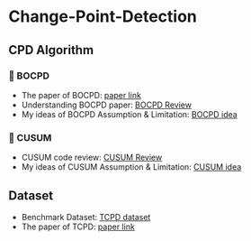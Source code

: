# Change-Point-Detection

## CPD Algorithm 

### 🔗 BOCPD
* The paper of BOCPD: [paper link](https://arxiv.org/abs/0710.3742)
* Understanding BOCPD paper: [BOCPD Review](https://even-hickory-474.notion.site/Version-2-Understanding-BOCPD-Applying-BOCPD-to-Financial-Data-e8bfd604f9774924b99c7cf52a1d1ac1?pvs=4)
* My ideas of BOCPD Assumption & Limitation: [BOCPD idea](https://even-hickory-474.notion.site/Related-Work-BOCPD-limitation-78803cfde745453d85ba4170d23ec991?pvs=4)

### 🔗 CUSUM
* CUSUM code review: [CUSUM Review](https://even-hickory-474.notion.site/CUSUM-Code-Review-9b1e7984072f486b9dad8d19c111ea5e?pvs=4)
* My ideas of CUSUM Assumption & Limitation: [CUSUM idea](https://even-hickory-474.notion.site/Related-Work-CUSUM-limitation-a27d22cbaa3a4f57802c643bb2f74c11?pvs=4)

## Dataset
* Benchmark Dataset: [TCPD dataset](https://github.com/alan-turing-institute/TCPD/blob/master/annotations.json) 
* The paper of TCPD: [paper link](https://arxiv.org/abs/2003.06222)
